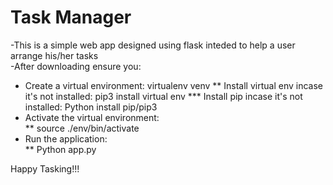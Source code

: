 # Task Manager

-This is a simple web app designed using flask inteded to help a user arrange his/her tasks<br>
-After downloading ensure you:<br>
* Create a virtual environment: virtualenv venv 
** Install virtual env incase it's not installed: pip3 install virtual env
*** Install pip incase it's not installed: Python install pip/pip3
* Activate the virtual environment:<br>
** source ./env/bin/activate<br>
* Run the application:<br>
** Python app.py<br>

Happy Tasking!!!	
